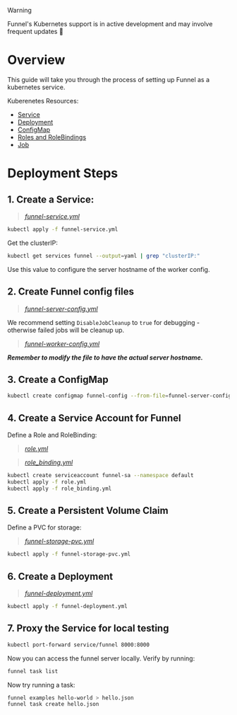 > [!WARNING]
> Funnel's Kubernetes support is in active development and may involve frequent updates 🚧

# Overview

This guide will take you through the process of setting up Funnel as a kubernetes service.

Kuberenetes Resources:
- [Service](https://kubernetes.io/docs/concepts/services-networking/service/)
- [Deployment](https://kubernetes.io/docs/concepts/workloads/controllers/deployment/)
- [ConfigMap](https://kubernetes.io/docs/tasks/configure-pod-container/configure-pod-configmap/)
- [Roles and RoleBindings](https://kubernetes.io/docs/reference/access-authn-authz/rbac/#default-roles-and-role-bindings)
- [Job](https://kubernetes.io/docs/concepts/workloads/controllers/jobs-run-to-completion/)

# Deployment Steps

## 1. Create a Service:

> *[funnel-service.yml](https://github.com/ohsu-comp-bio/funnel/blob/develop/deployments/kubernetes/funnel-service.yml)*

```sh
kubectl apply -f funnel-service.yml
```

Get the clusterIP:

```sh
kubectl get services funnel --output=yaml | grep "clusterIP:"
```

Use this value to configure the server hostname of the worker config.

## 2. Create Funnel config files

> *[funnel-server-config.yml](https://github.com/ohsu-comp-bio/funnel/blob/develop/deployments/kubernetes/funnel-server-config.yml)*

We recommend setting `DisableJobCleanup` to `true` for debugging - otherwise failed jobs will be cleanup up.

> *[funnel-worker-config.yml](https://github.com/ohsu-comp-bio/funnel/blob/develop/deployments/kubernetes/funnel-worker-config.yml)*

***Remember to modify the file to have the actual server hostname.***

## 3. Create a ConfigMap

```sh
kubectl create configmap funnel-config --from-file=funnel-server-config.yml --from-file=funnel-worker-config.yml
```

## 4. Create a Service Account for Funnel

Define a Role and RoleBinding:

> *[role.yml](https://github.com/ohsu-comp-bio/funnel/blob/develop/deployments/kubernetes/role.yml)*

> *[role_binding.yml](https://github.com/ohsu-comp-bio/funnel/blob/develop/deployments/kubernetes/role_binding.yml)*

```sh
kubectl create serviceaccount funnel-sa --namespace default
kubectl apply -f role.yml
kubectl apply -f role_binding.yml
```

## 5. Create a Persistent Volume Claim

Define a PVC for storage:

> *[funnel-storage-pvc.yml](https://github.com/ohsu-comp-bio/funnel/blob/develop/deployments/kubernetes/funnel-storage-pvc.yml)*

```sh
kubectl apply -f funnel-storage-pvc.yml
```

## 6. Create a Deployment

> *[funnel-deployment.yml](https://github.com/ohsu-comp-bio/funnel/blob/develop/deployments/kubernetes/funnel-deployment.yml)*

```sh
kubectl apply -f funnel-deployment.yml
```

## 7. Proxy the Service for local testing

```sh
kubectl port-forward service/funnel 8000:8000
```

Now you can access the funnel server locally. Verify by running:

```sh
funnel task list
```

Now try running a task:

```sh
funnel examples hello-world > hello.json
funnel task create hello.json
```
